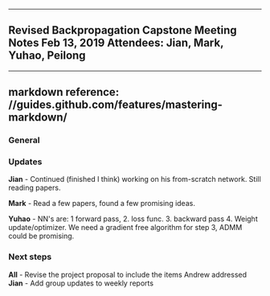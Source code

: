 -------------------------------------
Revised Backpropagation Capstone
Meeting Notes 
Feb 13, 2019
Attendees: Jian, Mark, Yuhao, Peilong
-------------------------------------
-------------------------------------
markdown reference: //guides.github.com/features/mastering-markdown/
-------------------------------------


### General



###  Updates

**Jian** - Continued (finished I think) working on  his from-scratch network. Still reading papers. 

**Mark** - Read a few papers, found a few promising ideas. 

**Yuhao** - NN's are: 1 forward pass, 2. loss func. 3. backward pass 4. Weight update/optimizer. We need a gradient free algorithm for step 3, ADMM could be promising. 


### Next steps


**All**   - Revise the project proposal to include the items Andrew addressed
**Jian**  - Add group updates to weekly reports

